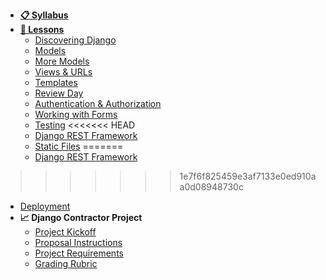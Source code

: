 - **[📋 Syllabus](/README.md)**
- **[📅 Lessons](/README.md?id=schedule)**
  - [Discovering Django](Lessons/01-Discovering-Django)
  - [Models](Lessons/02-Models)
  - [More Models](Lessons/03-MoreModels)
  - [Views & URLs](Lessons/04-ViewsURLs)
  - [Templates](Lessons/05-Templates)
  - [Review Day](Lessons/06-MidtermReview)
  - [Authentication & Authorization](Lessons/07-DjangoAuth)
  - [Working with Forms](Lessons/08-Forms)
  - [Testing](Lessons/07-Testing)
<<<<<<< HEAD
  - [Django REST Framework](*https://docs.google.com/presentation/d/1dIiOXOVEKkCV4-VHHcd1ALcrLCjcx_Z2WzhakfejgQk*)
  - [Static Files](Lessons/10-StaticFiles)
=======
  - [Django REST Framework](Lessons/09-Django-REST-Framework)
>>>>>>> 1e7f6f825459e3af7133e0ed910aa0d08948730c
  - [Deployment](Lessons/08-Deployment)
- **📈 Django Contractor Project**
  - [Project Kickoff](Lessons/06-ProjectKickoff)
  - [Proposal Instructions](/Projects/proposal.md)
  - [Project Requirements](/Projects/requirements.md)
  - [Grading Rubric](/Projects/rubric.md)

